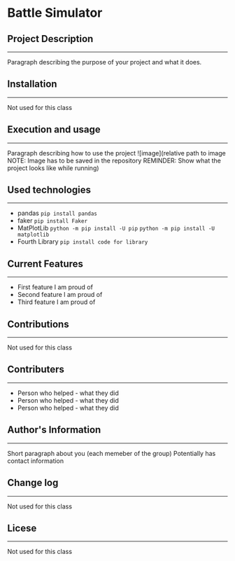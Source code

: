 # Battle Simulator

## Project Description
___
Paragraph describing the purpose of your project and what it does.  

## Installation
___
Not used for this class  

## Execution and usage
___
Paragraph describing how to use the project
![image](relative path to image NOTE: Image has to be saved in the repository
REMINDER: Show what the project looks like while running)  

## Used technologies
___
+ pandas
`pip install pandas`
+ faker
`pip install Faker`
+ MatPlotLib
`python -m pip install -U pip`
`python -m pip install -U matplotlib`
+ Fourth Library
`pip install code for library`  

## Current Features
___
+ First feature I am proud of
+ Second feature I am proud of
+ Third feature I am proud of  

## Contributions
___
Not used for this class  

## Contributers
___
+ Person who helped - what they did
+ Person who helped - what they did
+ Person who helped - what they did  

## Author's Information
____
Short paragraph about you (each memeber of the group)
Potentially has contact information  

## Change log
___
Not used for this class  

## Licese
___
Not used for this class  